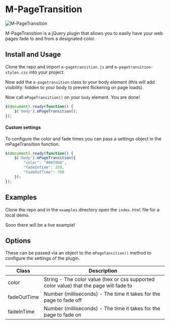 # M-PageTransition

![M-PageTransition](http://maxmckinney.com/wp-content/uploads/2017/03/Max-McKinney-blog-post-thumbnail-jQuery-Page-Transition.jpg)

M-PageTransition is a jQuery plugin that allows you to easily have your web pages fade to and from a designated color.

## Install and Usage

Clone the repo and import `m-pagetransition.js` and `m-pagetransition-styles.css` into your project.

Now add the `m-pagetransition` class to your body element (this will add visibility: hidden to your body to prevent flickering on page loads).

Now call `mPageTransition()` on your `body` element. You are done!

``` javascript
$(document).ready(function() {
    $('body').mPageTransition();
});
```

#### Custom settings

To configure the color and fade times you can pass a settings object in the mPageTransition function.

``` javascript
$(document).ready(function() {
    $('body').mPageTransition({
        "color": "#007db8",
        "fadeInTime": 350,
        "fadeOutTime": 700
    });
});
```

## Examples

Clone the repo and in the `examples` directory open the `index.html` file for a local demo.

Soon there will be a live example!

## Options

These can be passed via an object to the `mPageTansition()` method to configure the settings of the plugin.

| Class     | Description       |
|------------|-----------------------------------------------------|
| color     | String - The color value (hex or css supported color value) that the page will fade to      |
| fadeOutTime    | Number (milliseconds) - The time it takes for the page to fade off            |
| fadeInTime    | Number (milliseconds) - The time it takes for the page to fade on            |
